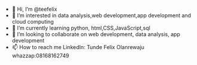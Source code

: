 - 👋 Hi, I’m @teefelix
- 👀 I’m interested in data analysis,web development,app development and cloud computing
- 🌱 I’m currently learning python, html,CSS,JavaScript,sql
- 💞️ I’m looking to collaborate on web development, data analysis, app development
- 📫 How to reach me LinkedIn: Tunde Felix Olanrewaju whazzap:08168162749

<!---
teefelix/teefelix is a ✨ special ✨ repository because its `README.md` (this file) appears on your GitHub profile.
You can click the Preview link to take a look at your changes.
--->
